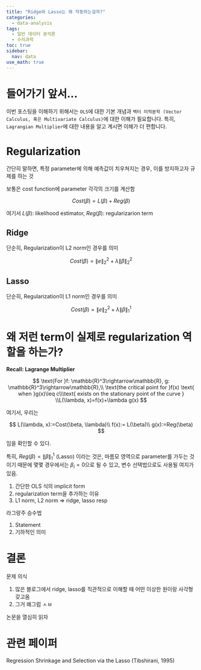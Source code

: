 ```yaml
---
title: "Ridge와 Lasso는 왜 작동하는걸까?"
categories:
  - data-analysis
tags:
  - 일반 데이터 분석론
  - 수리과학
toc: true
sidebar:
  nav: data
use_math: true
---
```


# 들어가기 앞서...

이번 포스팅을 이해하기 위해서는 `OLS`에 대한 기본 개념과 `벡터 미적분학 (Vector Calculus, 혹은 Multivariate Calculus)`에 대한 이해가 필요합니다. 특히, `Lagrangian Multiplier`에 대한 내용을 알고 계시면 이해가 더 편합니다.

# Regularization

간단히 말하면, 특정 parameter에 의해 예측값이 치우쳐지는 경우, 이를 방지하고자 규제를 하는 것

보통은 cost function에 parameter 각각의 크기를 계산함

$$
Cost(\beta)=L(\beta)+Reg(\beta)
$$

여기서 $L(\beta)$: likelihood estimator, $Reg(\beta)$: regularizarion term

## Ridge

단순히, Regularization이 L2 norm인 경우를 의미

$$
Cost(\beta)=\|e\|_2^2+\lambda\|\beta\|_2^2
$$

## Lasso

단순히, Regularization이 L1 norm인 경우를 의미

$$
Cost(\beta)=\|e\|_2^2+\lambda\|\beta\|_1^1
$$

# 왜 저런 term이 실제로 regularization 역할을 하는가?

**Recall: Lagrange Multiplier**

$$
\text{For }f: \mathbb{R}^3\rightarrow\mathbb{R}, g: \mathbb{R}^3\rightarrow\mathbb{R},\\ \text{the critical point for }f(x) \text{ when }g(x)\leq c\\\text{ exists on the stationary point of the curve } \\L(\lambda, x)=f(x)+\lambda g(x)
$$

여기서, 우리는

$$
L(\lambda, x):=Cost(\beta, \lambda)\\
f(x):= L(\beta)\\
g(x):=Reg(\beta)
$$

임을 확인할 수 있다.

특히, $Reg(\beta)=\|\beta\|_1^1$ (Lasso) 이라는 것은, 마름모 영역으로 parameter를 가두는 것이기 때문에 몇몇 경우에서는 $\beta_i=0$으로 될 수 있고, 변수 선택법으로도 사용될 여지가 있음.

1. 간단한 OLS 식의 implicit form
2. regularization term을 추가하는 이유
3. L1 norm, L2 norm ⇒ ridge, lasso resp

라그랑주 승수법

1. Statement
2. 기하적인 의미

# 결론

문제 의식

1. 많은 블로그에서 ridge, lasso를 직관적으로 이해할 때 어떤 이상한 원이랑 사각형 갖고옴
2. 그거 왜그럼 ㅅㅂ

논문을 열심히 읽자

# 관련 페이퍼

Regression Shrinkage and Selection via the Lasso (Tibshirani, 1995)
